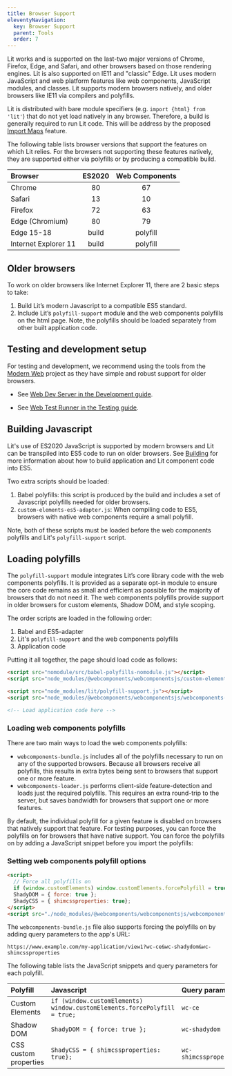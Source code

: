 ```yaml
---
title: Browser Support
eleventyNavigation:
  key: Browser Support
  parent: Tools
  order: 7
---
```


Lit works and is supported on the last-two major versions of Chrome, Firefox, Edge, and Safari, and other browsers based on those rendering engines. Lit is also supported on IE11 and "classic" Edge. Lit uses modern JavaScript and web platform features like web components, JavaScript modules, and classes. Lit supports modern browsers natively, and older browsers like IE11 via compilers and polyfills.

<div class="alert alert-info">

Lit is distributed with bare module specifiers (e.g. `import {html} from 'lit'`) that do not yet load natively in any browser. Therefore, a build is generally required to run Lit code. This will be address by the proposed [Import Maps](https://chromestatus.com/features/5315286962012160) feature.

</div>

The following table lists browser versions that support the features on which Lit relies. For the browsers not supporting these features natively, they are supported either via polyfills or by producing a compatible build.

| Browser  | ES2020      | Web Components       |
|:---------|:---------------------:|:--------------:|
| Chrome   | 80             | 67                   |
| Safari   | 13             | 10                   |
| Firefox  | 72             | 63                   |
| Edge (Chromium) | 80      | 79                   |
| Edge 15-18 | build        | polyfill             |
| Internet Explorer 11 | build | polyfill             |

## Older browsers

To work on older browsers like Internet Explorer 11, there are 2 basic steps to take:

1. Build Lit’s modern Javascript to a compatible ES5 standard.
1. Include Lit’s `polyfill-support` module and the web components polyfills on the html page.  Note, the polyfills should be loaded separately from other built application code.

## Testing and development setup

For testing and development, we recommend using the tools from the [Modern Web](https://modern-web.dev/guides/) project as they have simple and robust support for older browsers.

 - See [Web Dev Server in the Development guide](/guide/tools/development#web-dev-server).

 - See [Web Test Runner in the Testing guide](/guide/tools/testing#web-test-runner).

## Building Javascript

Lit's use of ES2020 JavaScript is supported by modern browsers and Lit can be transpiled into ES5 code to run on older browsers. See [Building](/guide/tools/building/) for more information about how to build application and Lit component code into ES5.

Two extra scripts should be loaded:

1. Babel polyfills: this script is produced by the build and includes a set of Javascript polyfills needed for older browsers.
1. `custom-elements-es5-adapter.js`: When compiling code to ES5, browsers with native web components require a small polyfill.

<div class="alert alert-info">

Note, both of these scripts must be loaded before the web components polyfills and Lit's `polyfill-support` script.

</div>

## Loading polyfills

The `polyfill-support` module integrates Lit’s core library code with the web components polyfills. It is provided as a separate opt-in module to ensure the core code remains as small and efficient as possible for the majority of browsers that do not need it. The web components polyfills provide support in older browsers for custom elements, Shadow DOM, and style scoping.

The order scripts are loaded in the following order:
1. Babel and ES5-adapter
1. Lit's `polyfill-support` and the web components polyfills
1. Application code

Putting it all together, the page should load code as follows:

```html
<script src="nomodule/src/babel-polyfills-nomodule.js"></script>
<script src="node_modules/@webcomponents/webcomponentsjs/custom-elements-es5-adapter.js"></script>

<script src="node_modules/lit/polyfill-support.js"></script>
<script src="node_modules/@webcomponents/webcomponentsjs/webcomponents-loader.js"></script>

<!-- Load application code here -->
```

### Loading web components polyfills

There are two main ways to load the web components polyfills:

- `webcomponents-bundle.js` includes all of the polyfills necessary to run on any of the supported browsers. Because all browsers receive all polyfills, this results in extra bytes being sent to browsers that support one or more feature.
- `webcomponents-loader.js` performs client-side feature-detection and loads just the required polyfills. This requires an extra round-trip to the server, but saves bandwidth for browsers that support one or more features.

By default, the individual polyfill for a given feature is disabled on browsers that natively support that feature. For testing purposes, you can force the polyfills on for browsers that have native support. You can force the polyfills on by adding a JavaScript snippet before you import the polyfills:

### Setting web components polyfill options

```html
<script>
  // Force all polyfills on
  if (window.customElements) window.customElements.forcePolyfill = true;
  ShadyDOM = { force: true };
  ShadyCSS = { shimcssproperties: true};
</script>
<script src="./node_modules/@webcomponents/webcomponentsjs/webcomponents-loader.js"></script>
```

The `webcomponents-bundle.js` file also supports forcing the polyfills on by adding query parameters to the app's URL:

`https://www.example.com/my-application/view1?wc-ce&wc-shadydom&wc-shimcssproperties`

The following table lists the JavaScript snippets and query parameters for each polyfill.

| Polyfill    | Javascript                          | Query parameter          |
|:------------|:------------------------------------|:-------------------------|
| Custom Elements | `if (window.customElements) window.customElements.forcePolyfill = true;` | `wc-ce` |
| Shadow DOM | `ShadyDOM = { force: true };` | `wc-shadydom`              |
| CSS custom properties | `ShadyCSS = { shimcssproperties: true};` | `wc-shimcssproperties` |

